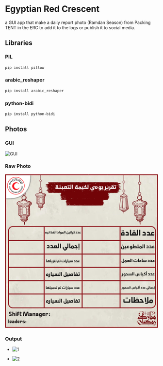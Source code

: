 # Egyptian Red Crescent
a GUI app that make a daily report photo (Ramdan Season) from Packing TENT in the ERC to add it to the logs or publish it to social media.

## Libraries

### PIL
```bash
pip install pillow
```

### arabic_reshaper
```bash
pip install arabic_reshaper
```

### python-bidi
```bash
pip install python-bidi

```

## Photos 
### GUI
![GUI](image.png)

### Raw Photo
![Raw-Photo](data/daily_report.png)

### Output
- ![1](<16-03-2024 2Evening Period Daily Report.png>)

- ![2](<17-05-2024 1Morning Period Daily Report.png>)